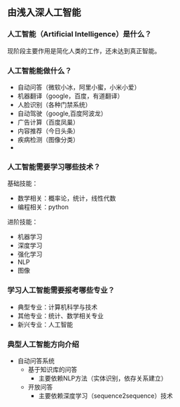 ## 由浅入深人工智能

### 人工智能（Artificial Intelligence）是什么？
现阶段主要作用是简化人类的工作，还未达到真正智能。
### 人工智能能做什么？
- 自动问答（微软小冰，阿里小蜜，小米小爱）
- 机器翻译（google，百度，有道翻译）
- 人脸识别（各种门禁系统）
- 自动驾驶（google,百度阿波龙）
- 广告计算（百度凤巢）
- 内容推荐（今日头条）
- 疾病检测（图像分类）
- 
### 人工智能需要学习哪些技术？
基础技能：
- 数学相关：概率论，统计，线性代数
- 编程相关：python  

进阶技能：
- 机器学习
- 深度学习
- 强化学习
- NLP
- 图像
### 学习人工智能需要报考哪些专业？
- 典型专业：计算机科学与技术
- 其他专业：统计、数学相关专业
- 新兴专业：人工智能

### 典型人工智能方向介绍
- 自动问答系统
	- 基于知识库的问答
		- 主要依赖NLP方法（实体识别，依存关系建立）
	- 开放问答
		- 主要依赖深度学习（sequence2sequence）技术
		
